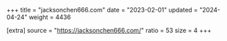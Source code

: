 +++
title = "jacksonchen666.com"
date = "2023-02-01"
updated = "2024-04-24"
weight = 4436

[extra]
source = "https://jacksonchen666.com/"
ratio = 53
size = 4
+++
